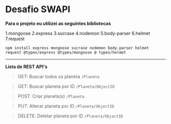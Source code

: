 **Desafio SWAPI**
===
**Para o projeto eu utilizei as seguintes bibliotecas**

1.mongoose
2.express
3.sucrase
4.nodemon
5.body-parser
6.helmet
7.request

`npm install express mongoose sucrase nodemon body-parser helmet request
@types/express @types/mongoose @ types/helmet`

---
**Lista de REST API's**

> GET: Buscar todos os planeta
`/Planeta` 

> GET: Buscar planeta por ID
`/Planeta/ObjectID`

> POST: Criar planeta(s)
`/Planeta`

> PUT: Alterar planeta por ID
`/Planeta/ObjectID`

> DELETE: Deletar planeta por ID
`/Planeta/ObjectID`
